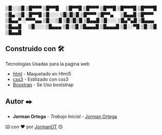 ▒█░░▒█ ▒█▀▀▀ ▒█▀▀█ 　 ▒█▀▀█ ▒█▀▀▀ ▒█▀▀█ ▒█▀▀▀█ ▒█▀▀▀█ ▒█▄░▒█ ░█▀▀█ ▒█░░░ 
▒█▒█▒█ ▒█▀▀▀ ▒█▀▀▄ 　 ▒█▄▄█ ▒█▀▀▀ ▒█▄▄▀ ░▀▀▀▄▄ ▒█░░▒█ ▒█▒█▒█ ▒█▄▄█ ▒█░░░ 
▒█▄▀▄█ ▒█▄▄▄ ▒█▄▄█ 　 ▒█░░░ ▒█▄▄▄ ▒█░▒█ ▒█▄▄▄█ ▒█▄▄▄█ ▒█░░▀█ ▒█░▒█ ▒█▄▄█ 

## Construido con 🛠️

Tecnologias Usadas para la pagina web

* [html](http://www.jormanot.icom.ve) - Maquetado en Html5
* [css3](http://www.jormanot.icom.ve) - Estilizado con css3
* [Boostrap](https://getbootstrap.com) - Se Uso bootstrap

## Autor ✒️

* **Jorman Ortega** - *Trabajo Inicial* - [Jorman Ortega](https://github.com/JormanOT)

⌨️ con ❤️ por [JormanOT](https://github.com/JormanOT) 😊
